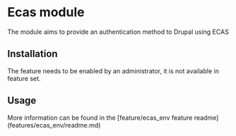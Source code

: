 Ecas module
======================

The module aims to provide an authentication method to Drupal using ECAS
 

 
Installation
------------

The feature needs to be enabled by an administrator, it is not available in  feature set.

Usage
-----

More information can be found in the [feature/ecas_env feature readme] (features/ecas_env/readme.md)
    

